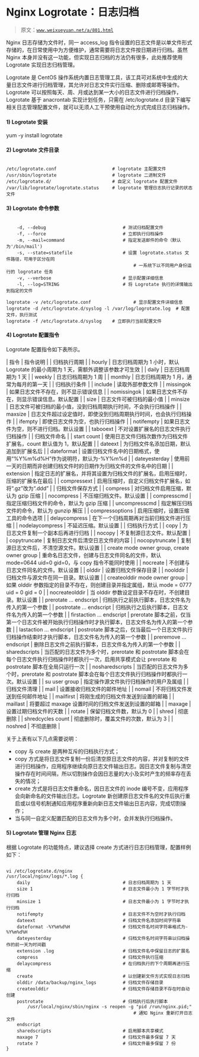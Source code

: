 # Nginx Logrotate：日志归档

> 原文：[`www.weixueyuan.net/a/801.html`](http://www.weixueyuan.net/a/801.html)

Nginx 日志存储为文件时，同一 access_log 指令设置的日志文件是以单文件形式存储的，在日常使用中为方便维护，通常需要将日志文件按日期进行归档。虽然 Nginx 本身并没有这一功能，但实现日志归档的方法仍有很多，此处推荐使用 Logrotate 实现日志归档管理。

Logrotate 是 CentOS 操作系统内置日志管理工具，该工具可对系统中生成的大量日志文件进行归档管理，其允许对日志文件实行压缩、删除或邮寄等操作。Logrotate 可以按照每天、周、月或达到某一大小的日志文件进行归档操作，Logrotate 基于 anacrontab 实现计划任务，只需在 /etc/logrotate.d 目录下编写相关日志管理配置文件，就可以无须人工干预使用自动化方式完成日志归档操作。

#### 1) Logrotate 安装

yum -y install logrotate

#### 2) Logrotate 文件目录

```

/etc/logrotate.conf                     # logrotate 主配置文件
/usr/sbin/logrotate                     # logrotate 二进制文件
/etc/logrotate.d/                       # 自定义 logrotate 配置文件
/var/lib/logrotate/logrotate.status     # logrotate 管理日志执行记录的状态文件
```

#### 3) Logrotate 命令参数

```

    -d, --debug                             # 测试归档配置文件
    -f, --force                             # 立即执行归档操作
    -m, --mail=command                      # 指定发送邮件的命令（默认为'/bin/mail')
    -s, --state=statefile                   # 设置 logrotate.status 文件路径，可用于区分在同
                                                # 一系统下以不同用户身份运行的 logrotate 任务
    -v, --verbose                           # 显示配置详细信息
    -l, --log=STRING                        # 将 Logrotate 执行的详情输出到指定的文件

logrotate -v /etc/logrotate.conf                # 显示配置文件详细信息
logrotate -d /etc/logrotate.d/syslog -l /var/log/logrotate.log  # 配置文件，执行测试
logrotate -f /etc/logrotate.d/syslog    # 立即执行当前配置文件
```

#### 4) Logrotate 配置指令

Logrotate 配置指令如下表所示。

| 指令 | 指令说明 |
| 归档执行周期 |
| hourly | 日志归档周期为 1 小时，默认 Logrotate 的最小周期为 1 天，需额外调整该参数才可生效 |
| daily | 日志归档周期为 1 天 |
| weekly | 日志归档周期为 1 周 |
| monthly | 日志归档周期为 1 月，通常为每月的第一天 |
| 归档执行条件 |
| include | 读取外部参数文件 |
| missingok | 如果日志文件不存在，则不显示错误信息 |
| nomissingok | 如果日志文件不存在，则显示错误信息。默认配置 |
| size | 日志文件可被归档的最小值 |
| minsize | 日志文件可被归档的最小值，没到归档周期执行时间，不会执行归档操作 |
| maxsize | 日志文件超过设定值时，即使没到归档周期执行时间，也会执行归档操作 |
| ifempty | 即使日志文件为空，也执行归档操作 |
| notifempty | 如果日志文件为空，则不进行归档。默认设置 |
| tabooext | 不对设置扩展名的日志文件执行归档操作 |
| 归档文件命名 |
| start count | 使用日志文件归档次数作为归档文件扩展名，count 默认值为 1，默认配置 |
| dateext | 为归档文件名添加日期，默认追加到扩展名后 |
| dateformat | 设置归档文件名中的日期格式，使用“%Y%m%d%H”作为说明符，默认为-%Y%m%d |
| dateyesterday | 使用前一天的日期而非创建归档文件时的日期作为归档文件的文件名中的日期 |
| extension | 指定日志的扩展名，并将其设置为归档文件的扩展名，启用压缩时，压缩的扩展名在最后 |
| compressext | 启用压缩时，自定义归档文件扩展名，如将“.gz”改为“.ddd” |
| 归档文件保存方式 |
| compress | 对归档文件启用压缩，默认为 gzip 压缩 |
| nocompress | 不压缩归档文件。默认设置 |
| compresscmd | 指定压缩归档文件的命令，默认为 gzip 压缩 |
| uncompresscmd | 指定解压归档文件的命令，默认为 gunzip 解压 |
| compressoptions | 启用压缩时，设置压缩工具的命令选项 |
| delaycompress | 在下一个归档周期再对当前归档文件进行压缩 |
| nodelaycompress | 不延迟压缩。默认设置 |
| 归档执行方式 |
| copy | 为日志文件复制一个副本后再进行归档 |
| nocopy | 不复制源日志文件。默认配置 |
| copytruncate | 复制日志文件后清空日志文件的内容 |
| nocopytruncate | 复制源日志文件后，不清空源文件。默认设置 |
| create mode owner group, create owner group | 重命名日志文件，创建与日志文件同名的文件，默认 mode=0644 uid=0 gid=0，与 copy 指令不能同时使用 |
| nocreate | 不创建与日志文件同名的文件。默认设置 |
| olddir | 设置归档文件保存目录 |
| noolddir | 归档文件与源文件在同一目录。默认设置 |
| createolddir mode owner group | 如果 olddir 参数指定的目录不存在，则创建目录并指定属组，默认 mode = 0777 uid = 0 gid = 0 |
| nocreateolddir | 当 olddir 参数设定目录不存在时，不创建目录。默认设置 |
| prerotate ... endscript | 归档执行之前执行脚本，日志文件名为传入的第一个参数 |
| postrotate ... endscript | 归档执行之后执行脚本，日志文件名为传入的第一个参数 |
| firstaction ... endscript | prerotate 脚本之前，仅当第一个日志文件被开始执行归档操作时才执行脚本，日志文件名为传入的第一个参数 |
| lastaction ... endscript | postrotate 脚本之后，仅当最后一个日志文件执行归档操作结束时才执行脚本，日志文件名为传入的第一个参数 |
| preremove ... endscript | 删除日志文件之前执行脚本，日志文件名为传入的第一个参数 |
| sharedscripts | 当匹配的日志文件为多个时，prerotate 和 postrotate 脚本会在每个日志文件执行归档操作时都执行一次，启用共享模式会让 prerotate 和 postrotate 脚本在全局只运行一次 |
| nosharedscripts | 当匹配的日志文件为多个时，prerotate 和 postrotate 脚本会在每个日志文件执行归档操作时都执行一次。默认设置 |
| su user group | 指定操作源文件执行归档操作的用户及属组 |
| 归档文件清理 |
| mail | 设置接收归档文件的邮件地址 |
| nomail | 不将归档文件发送到任何邮件地址 |
| mailfirst | 将刚生成的归档文件发送到设置的邮箱 |
| maillast | 将要超过 maxage 设置时间的归档文件发送到设置的邮箱 |
| mахage | 设置过期归档文件的天数 |
| rotate | 保留归档文件数，默认为 0 |
| shred | 彻底删除 |
| shredcycles count | 彻底删除时，覆盖文件的次数，默认为 3 |
| noshred | 不彻底删除 |

关于上表有以下几点需要说明：

*   copy 与 create 是两种互斥的归档执行方式；
*   copy 方式是将日志文件复制一份后清空原日志文件的内容，并对复制的文件进行归档操作，应用程序继续向原日志文件输出日志。因日志文件复制与清空操作存在时间间隔，所以切割操作会因日志量的大小及实时产生的频率存在丢失的情况；
*   create 方式是将日志文件重命名，因日志文件的 inode 编号不变，应用程序会向新命名的文件输出日志。Logrotate 新创建原日志文件名的文件后执行重启或以信号机制通知应用程序重新向新日志文件输出日志内容，完成切割操作；
*   当与同一自定义配置匹配的日志文件为多个时，会并发执行归档操作。

#### 5) Logrotate 管理 Nginx 日志

根据 Logrotate 的功能特点，建议选择 create 方式进行日志归档管理，配置样例如下：

```

vi /etc/logrotate.d/nginx
/usr/local/nginx/logs/*.log {
    daily                                   # 日志归档周期为 1 天
    size 1                                  # 日志文件最小为 1 字节时才执行归档
    minsize 1                               # 日志文件最小为 1 字节时才执行归档
    notifempty                              # 日志文件不为空时才执行归档
    dateext                                 # 归档文件名添加时间字符串
    dateformat -%Y%m%d%H                    # 归档文件名时间字符串格式为-%Y%m%d%H
    dateyesterday                           # 归档文件名时间字符串以归档操作的前一天为时间戳
    extension .log                          # 归档文件名中保留日志的扩展名
    compress                                # 归档文件执行压缩
    delaycompress                           # 在归档执行的下个周期再进行压缩
    create                                  # 以创建新文件方式实现日志归档
    olddir /data/backup/nginx_logs          # 归档文件存储目录
    createolddir                            # 归档文件存储目录不存在时自动创建
    postrotate                              # 归档执行后执行脚本
        /usr/local/nginx/sbin/nginx -s reopen -g "pid /run/nginx.pid;"
                                                # 通知 Nginx 重新打开日志文件
    endscript
    sharedscripts                           # 启用脚本共享模式
    maxage 7                                # 归档文件最多保留 7 天
    rotate 7                                # 归档文件最多保留 7 份
}
```